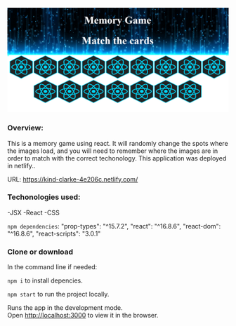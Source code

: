 ![](public/img/clickygamehome.jpg)

### Overview:

This is a memory game using react. It will randomly change the spots where the images load, and you will need to remember where the images are in order to match with the correct techonology. This application was deployed in netlify..

URL: https://kind-clarke-4e206c.netlify.com/

### Techonologies used:

-JSX
-React
-CSS

`npm dependencies`:
"prop-types": "^15.7.2",
"react": "^16.8.6",
"react-dom": "^16.8.6",
"react-scripts": "3.0.1"

### Clone or download

In the command line if needed:

`npm i` to install depencies.

`npm start` to run the project locally.

Runs the app in the development mode.<br>
Open [http://localhost:3000](http://localhost:3000) to view it in the browser.
